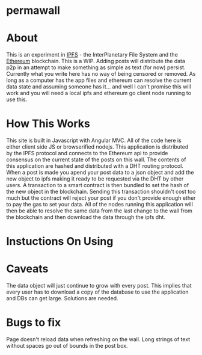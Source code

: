 # permawall

<h1>About</h1>

<p>This is an experiment in <a href="https://ipfs.io/">IPFS</a> - the InterPlanetary File System and the <a href="https://ipfs.io/">Ethereum</a> blockchain. This is a WIP. Adding posts will distribute the data p2p in an attempt to make something as simple as text (for now) persist.  Currently what you write here has no way of being censored or removed. As long as a computer has the app files and ethereum can resolve the current data state and assuming someone has it... and well I can't promise this will work and you will need a local ipfs and ethereum go client node running to use this.</a></p>



<h1>How This Works</h1>

<p>This site is built in Javascript with Angular MVC. All of the code here is either client side JS or browserified nodejs. This application is distributed by the IPFS protocol and connects to the Ethereum api to provide consensus on the current state of the posts on this wall.  The contents of this application are hashed and distributed with a DHT routing protocol. When a post is made you apend your post data to a json object and add the new object to ipfs making it ready to be requested via the DHT by other users. A transaction to a smart contract is then bundled to set the hash of the new object in the blockchain. Sending this transaction shouldn't cost too much but the contract will reject your post if you don't provide enough ether to pay the gas to set your data. All of the nodes running this application will then be able to resolve the same data from the last change to the wall from the blockchain and then download the data through the ipfs dht. </p>



<h1>Instuctions On Using</h1>

<p></p>



<h1>Caveats</h1>

<p>The data object will just continue to grow with every post.  This implies that every user has to download a copy of the database to use the application and DBs can get large. Solutions are needed. </p>

<h1>Bugs to fix</h1>

<p>Page doesn't reload data when refreshing on the wall. Long strings of text without spaces go out of bounds in the post box.</p>